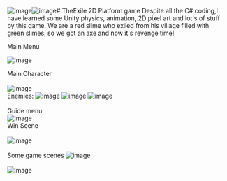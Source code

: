 ![image](https://github.com/5yamach5/TheExile/assets/163719893/0d69b723-4e53-4739-8cc3-85daf0461382)![image](https://github.com/5yamach5/TheExile/assets/163719893/c60bc1ab-f11a-42fe-947d-eac2d27e9f12)# TheExile
 2D Platform game
Despite all the C# coding,I have learned some Unity physics, animation, 2D  pixel art and lot's of stuff by this game.
We are a red slime who exiled from his village filled with green slimes, so we got an axe and now it's revenge time!

Main Menu

![image](https://github.com/5yamach5/TheExile/assets/163719893/45b33fca-ba3a-47ce-a121-72ed7a24f0cf)

Main Character<br><br>
![image](https://github.com/5yamach5/TheExile/assets/163719893/6fa69dd1-c757-401c-a4c1-94c7262fdb78)
<br>
Enemies:
![image](https://github.com/5yamach5/TheExile/assets/163719893/4b0bb9e5-1ef9-4373-bd8e-ad00ff650510)
![image](https://github.com/5yamach5/TheExile/assets/163719893/e443344d-8f9a-4fdc-8106-22e5259c85b3)
![image](https://github.com/5yamach5/TheExile/assets/163719893/00f46a0c-c1bb-4f8c-bd11-655d1b08bfee)
<br><br>
Guide menu
<br>
![image](https://github.com/5yamach5/TheExile/assets/163719893/e0cf058e-1e8d-4938-9241-667b6dfd17b2)
<br>
Win Scene
<br><br>
![image](https://github.com/5yamach5/TheExile/assets/163719893/13a34da2-c876-484c-a7a0-a39856eb17d6)
<br><br>
Some game scenes
![image](https://github.com/5yamach5/TheExile/assets/163719893/448195a3-4836-4023-93a9-193a1f3f3f61)
<br><br>
![image](https://github.com/5yamach5/TheExile/assets/163719893/6d7c4d84-ec25-488a-b9c0-c9649591fc21)





